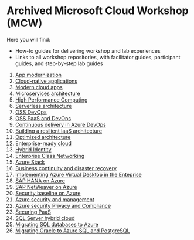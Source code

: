 # Archived Microsoft Cloud Workshop (MCW)
Here you will find: 
- How-to guides for delivering workshop and lab experiences
- Links to all workshop repositories, with facilitator guides, participant guides, and step-by-step lab guides 

1. [App modernization](https://github.com/adeelaleem/ExMCW/tree/main/MCW-App-modernization-microsoft-app-modernization-v2)
2. [Cloud-native applications](https://github.com/adeelaleem/ExMCW/tree/main/MCW-Cloud-native-applications-master)
3. [Modern cloud apps](https://github.com/adeelaleem/ExMCW/tree/main/MCW-Modern-cloud-apps)
4. [Microservices architecture](https://github.com/adeelaleem/ExMCW/tree/main/MCW-Microservices-architecture)
5. [High Performance Computing](https://github.com/adeelaleem/ExMCW/tree/main/MCW-High-Performance-Computing)
6. [Serverless architecture](https://github.com/adeelaleem/ExMCW/tree/main/MCW-Serverless-architecture)
7. [OSS DevOps](https://github.com/adeelaleem/ExMCW/tree/main/MCW-OSS-DevOps)
8. [OSS PaaS and DevOps](https://github.com/adeelaleem/ExMCW/tree/main/OSS-PaaS-and-DevOps-workshop)
9. [Continuous delivery in Azure DevOps](https://github.com/adeelaleem/ExMCW/tree/main/MCW-Continuous-delivery-in-Azure-DevOps)
10. [Building a resilient IaaS architecture](https://github.com/adeelaleem/ExMCW/tree/main/MCW-Building-a-resilient-IaaS-architecture)
11. [Optimized architecture](https://github.com/adeelaleem/ExMCW/tree/main/MCW-Optimized-Architecture)
12. [Enterprise-ready cloud](https://github.com/adeelaleem/ExMCW/tree/main/MCW-Enterprise-ready-cloud)
13. [Hybrid Identity](https://github.com/adeelaleem/ExMCW/tree/main/MCW-Hybrid-identity)
14. [Enterprise Class Networking](https://github.com/adeelaleem/ExMCW/tree/main/MCW-Enterprise-class-networking)
15. [Azure Stack](https://github.com/adeelaleem/ExMCW/tree/main/MCW-Azure-Stack)
16. [Business continuity and disaster recovery](https://github.com/adeelaleem/ExMCW/tree/main/MCW-Business-continuity-and-disaster-recovery)
17. [Implementing Azure Virtual Desktop in the Enteprise](https://github.com/adeelaleem/ExMCW/tree/main/MCW-Implementing-Windows-Virtual-Desktop-in-the-enterprise)
18. [SAP HANA on Azure](https://github.com/adeelaleem/ExMCW/tree/main/MCW-SAP-HANA-on-Azure)
19. [SAP NetWeaver on Azure](https://github.com/adeelaleem/ExMCW/tree/main/MCW-SAP-NetWeaver-on-Azure)
20. [Security baseline on Azure](https://github.com/adeelaleem/ExMCW/tree/main/MCW-Security-baseline-on-Azure)
21. [Azure security and management](https://github.com/adeelaleem/ExMCW/tree/main/MCW-Azure-security-and-management)
22. [Azure security Privacy and Compliance](https://github.com/adeelaleem/ExMCW/tree/main/MCW-Azure-security-privacy-and-compliance)
23. [Securing PaaS](https://github.com/adeelaleem/ExMCW/tree/main/MCW-Securing-PaaS)
24. [SQL Server hybrid cloud](https://github.com/adeelaleem/ExMCW/tree/main/MCW-SQL-Server-hybrid-cloud)
25. [Migrating SQL databases to Azure](https://github.com/adeelaleem/ExMCW/tree/main/MCW-Migrating-SQL-databases-to-Azure)
26. [Migrating Oracle to Azure SQL and PostgreSQL](https://github.com/adeelaleem/ExMCW/tree/main/MCW-Migrating-Oracle-to-Azure-SQL-and-PostgreSQL)